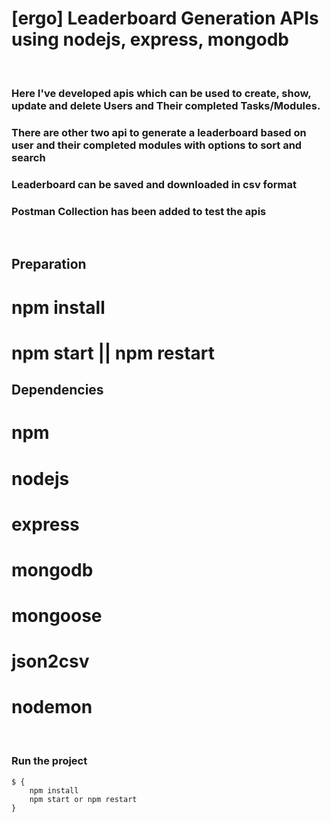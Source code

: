 # [ergo] Leaderboard Generation APIs using nodejs, express, mongodb

<br/>

### Here I've developed apis which can be used to create, show, update and delete Users and Their completed Tasks/Modules.
### There are other two api to generate a leaderboard based on user and their completed modules with options to sort and search
### Leaderboard can be saved and downloaded in csv format

### Postman Collection has been added to test the apis

<br/>

## Preparation

# npm install
# npm start || npm restart

## Dependencies

# npm
# nodejs
# express
# mongodb
# mongoose
# json2csv
# nodemon


<br/>

### Run the project

```
$ {
    npm install
    npm start or npm restart
}
```


